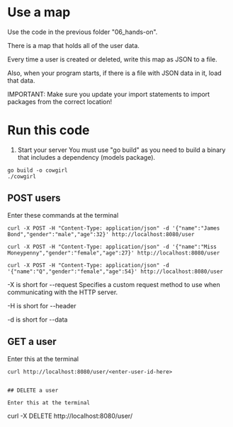 # Use a map

Use the code in the previous folder "06_hands-on".

There is a map that holds all of the user data.

Every time a user is created or deleted, write this map as JSON to a file.

Also, when your program starts, if there is a file with JSON data in it, load that data.

IMPORTANT:
Make sure you update your import statements to import packages from the correct location!

# Run this code

1. Start your server
You must use "go build" as you need to build a binary that includes a dependency (models package).

```
go build -o cowgirl
./cowgirl
```
## POST users

Enter these commands at the terminal

```
curl -X POST -H "Content-Type: application/json" -d '{"name":"James Bond","gender":"male","age":32}' http://localhost:8080/user
```

```
curl -X POST -H "Content-Type: application/json" -d '{"name":"Miss Moneypenny","gender":"female","age":27}' http://localhost:8080/user
```

```
curl -X POST -H "Content-Type: application/json" -d '{"name":"Q","gender":"female","age":54}' http://localhost:8080/user
```

-X is short for --request
Specifies a custom request method to use when communicating with the HTTP server.

-H is short for --header

-d is short for --data

## GET a user

Enter this at the terminal

```
curl http://localhost:8080/user/<enter-user-id-here>


## DELETE a user

Enter this at the terminal

```
curl -X DELETE http://localhost:8080/user/<enter-user-id-here>
```
